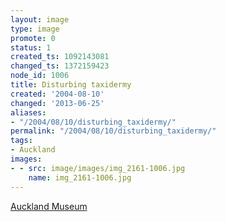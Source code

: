 ```yaml
---
layout: image
type: image
promote: 0
status: 1
created_ts: 1092143081
changed_ts: 1372159423
node_id: 1006
title: Disturbing taxidermy
created: '2004-08-10'
changed: '2013-06-25'
aliases:
- "/2004/08/10/disturbing_taxidermy/"
permalink: "/2004/08/10/disturbing_taxidermy/"
tags:
- Auckland
images:
- - src: image/images/img_2161-1006.jpg
    name: img_2161-1006.jpg
---
```

[Auckland Museum](http://www.aucklandmuseum.com/)
